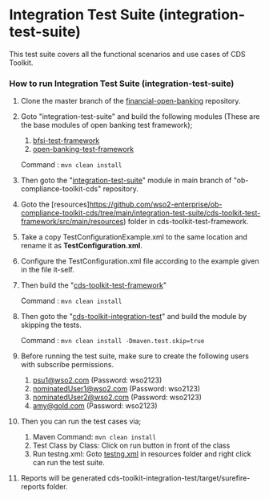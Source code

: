 # Integration Test Suite (integration-test-suite)

This test suite covers all the functional scenarios and use cases of CDS Toolkit.

### How to run Integration Test Suite (integration-test-suite)

1. Clone the master branch of the [financial-open-banking](https://github.com/wso2-enterprise/financial-open-banking/tree/master) repository.
2. Goto "integration-test-suite" and build the following modules (These are the base modules of open banking test framework);
   1. [bfsi-test-framework](https://github.com/wso2-enterprise/financial-open-banking/tree/master/integration-test-suite/bfsi-test-framework)
   2. [open-banking-test-framework](https://github.com/wso2-enterprise/financial-open-banking/tree/master/integration-test-suite/open-banking-test-framework)

    Command : `mvn clean install`

3. Then goto the "[integration-test-suite](https://github.com/wso2-enterprise/ob-compliance-toolkit-cds/tree/main/integration-test-suite)" 
   module in main branch of "ob-compliance-toolkit-cds" repository.
4. Goto the [resources]https://github.com/wso2-enterprise/ob-compliance-toolkit-cds/tree/main/integration-test-suite/cds-toolkit-test-framework/src/main/resources) 
   folder in cds-toolkit-test-framework.
5. Take a copy TestConfigurationExample.xml to the same location and rename it as **TestConfiguration.xml**.
6. Configure the TestConfiguration.xml file according to the example given in the file it-self.
7. Then build the "[cds-toolkit-test-framework](cds-toolkit-test-framework)" 

   Command : `mvn clean install`

8. Then goto the "[cds-toolkit-integration-test](cds-toolkit-integration-test)" and build the module by skipping the tests.

   Command : `mvn clean install -Dmaven.test.skip=true`

9. Before running the test suite, make sure to create the following users with subscribe permissions.
    1. psu1@wso2.com (Password: wso2123)
    2. nominatedUser1@wso2.com (Password: wso2123)
    3. nominatedUser2@wso2.com (Password: wso2123)
    4. amy@gold.com (Password: wso2123)

10. Then you can run the test cases via;
    1. Maven Command: `mvn clean install`
    2. Test Class by Class: Click on run button in front of the class
    3. Run testng.xml: Goto [testng.xml](integration-test-suite/cds-toolkit-integration-test/src/test/resources/testng.xml) 
    in resources folder and right click can run the test suite.
11. Reports will be generated cds-toolkit-integration-test/target/surefire-reports folder.
